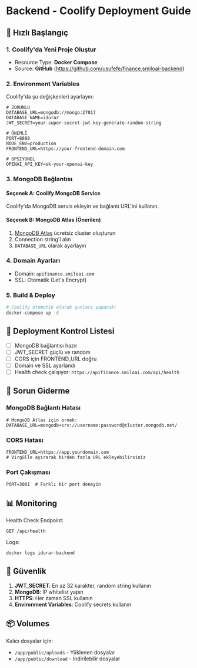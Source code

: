 # Backend - Coolify Deployment Guide

## 🚀 Hızlı Başlangıç

### 1. Coolify'da Yeni Proje Oluştur
- Resource Type: **Docker Compose**
- Source: **GitHub** (https://github.com/usufefe/finance.smiloai-backend)

### 2. Environment Variables
Coolify'da şu değişkenleri ayarlayın:

```env
# ZORUNLU
DATABASE_URL=mongodb://mongo:27017
DATABASE_NAME=idurar
JWT_SECRET=your-super-secret-jwt-key-generate-random-string

# ÖNEMLİ
PORT=8888
NODE_ENV=production
FRONTEND_URL=https://your-frontend-domain.com

# OPSIYONEL
OPENAI_API_KEY=sk-your-openai-key
```

### 3. MongoDB Bağlantısı

#### Seçenek A: Coolify MongoDB Service
Coolify'da MongoDB servis ekleyin ve bağlantı URL'ini kullanın.

#### Seçenek B: MongoDB Atlas (Önerilen)
1. [MongoDB Atlas](https://www.mongodb.com/cloud/atlas) ücretsiz cluster oluşturun
2. Connection string'i alın
3. `DATABASE_URL` olarak ayarlayın

### 4. Domain Ayarları
- Domain: `apifinance.smiloai.com` 
- SSL: Otomatik (Let's Encrypt)

### 5. Build & Deploy
```bash
# Coolify otomatik olarak şunları yapacak:
docker-compose up -d
```

## 📝 Deployment Kontrol Listesi

- [ ] MongoDB bağlantısı hazır
- [ ] JWT_SECRET güçlü ve random
- [ ] CORS için FRONTEND_URL doğru
- [ ] Domain ve SSL ayarlandı
- [ ] Health check çalışıyor: `https://apifinance.smiloai.com/api/health`

## 🔧 Sorun Giderme

### MongoDB Bağlantı Hatası
```env
# MongoDB Atlas için örnek:
DATABASE_URL=mongodb+srv://username:password@cluster.mongodb.net/
```

### CORS Hatası
```env
FRONTEND_URL=https://app.yourdomain.com
# Virgülle ayırarak birden fazla URL ekleyebilirsiniz
```

### Port Çakışması
```env
PORT=3001  # Farklı bir port deneyin
```

## 📊 Monitoring

Health Check Endpoint:
```
GET /api/health
```

Logs:
```bash
docker logs idurar-backend
```

## 🔐 Güvenlik

1. **JWT_SECRET**: En az 32 karakter, random string kullanın
2. **MongoDB**: IP whitelist yapın
3. **HTTPS**: Her zaman SSL kullanın
4. **Environment Variables**: Coolify secrets kullanın

## 📦 Volumes

Kalıcı dosyalar için:
- `/app/public/uploads` - Yüklenen dosyalar
- `/app/public/download` - İndirilebilir dosyalar
